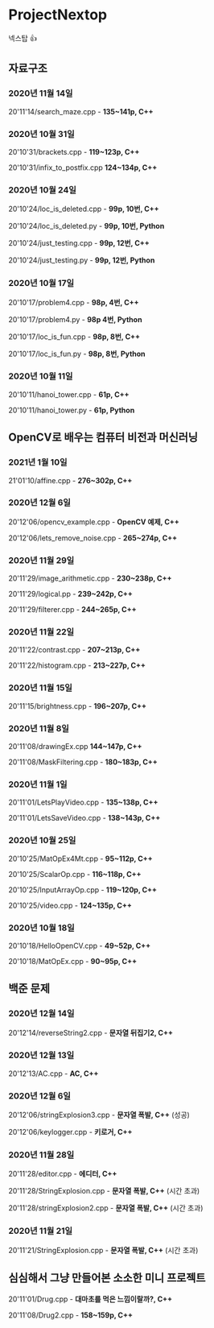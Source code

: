 # ProjectNextop
넥스탑 👍

## 자료구조
### 2020년 11월 14일
20'11'14/search_maze.cpp - **135~141p, C++**

### 2020년 10월 31일
20'10'31/brackets.cpp - **119~123p, C++**

20'10'31/infix_to_postfix.cpp **124~134p, C++**

### 2020년 10월 24일
20'10'24/loc_is_deleted.cpp - **99p, 10번, C++**

20'10'24/loc_is_deleted.py - **99p, 10번, Python**

20'10'24/just_testing.cpp - **99p, 12번, C++**

20'10'24/just_testing.py - **99p, 12번, Python**

### 2020년 10월 17일
20'10'17/problem4.cpp - **98p, 4번, C++**

20'10'17/problem4.py - **98p 4번, Python**

20'10'17/loc_is_fun.cpp - **98p, 8번, C++**

20'10'17/loc_is_fun.py - **98p, 8번, Python**


### 2020년 10월 11일
20'10'11/hanoi_tower.cpp - **61p, C++**

20'10'11/hanoi_tower.py - **61p, Python**

## OpenCV로 배우는 컴퓨터 비전과 머신러닝
### 2021년 1월 10일
21'01'10/affine.cpp - **276~302p, C++**

### 2020년 12월 6일
20'12'06/opencv_example.cpp - **OpenCV 예제, C++**

20'12'06/lets_remove_noise.cpp - **265~274p, C++**

### 2020년 11월 29일
20'11'29/image_arithmetic.cpp - **230~238p, C++**

20'11'29/logical.pp - **239~242p, C++**

20'11'29/filterer.cpp - **244~265p, C++**

### 2020년 11월 22일
20'11'22/contrast.cpp - **207~213p, C++**

20'11'22/histogram.cpp - **213~227p, C++**

### 2020년 11월 15일
20'11'15/brightness.cpp - **196~207p, C++**

### 2020년 11월 8일
20'11'08/drawingEx.cpp **144~147p, C++**

20'11'08/MaskFiltering.cpp - **180~183p, C++**

### 2020년 11월 1일
20'11'01/LetsPlayVideo.cpp - **135~138p, C++**

20'11'01/LetsSaveVideo.cpp - **138~143p, C++**

### 2020년 10월 25일
20'10'25/MatOpEx4Mt.cpp - **95~112p, C++**

20'10'25/ScalarOp.cpp - **116~118p, C++**

20'10'25/InputArrayOp.cpp - **119~120p, C++**

20'10'25/video.cpp - **124~135p, C++**

### 2020년 10월 18일
20'10'18/HelloOpenCV.cpp - **49~52p, C++**

20'10'18/MatOpEx.cpp - **90~95p, C++**

## 백준 문제
### 2020년 12월 14일
20'12'14/reverseString2.cpp - **문자열 뒤집기2, C++**
### 2020년 12월 13일
20'12'13/AC.cpp - **AC, C++**

### 2020년 12월 6일
20'12'06/stringExplosion3.cpp - **문자열 폭발, C++** (성공)

20'12'06/keylogger.cpp - **키로거, C++**

### 2020년 11월 28일
20'11'28/editor.cpp - **에디터, C++**

20'11'28/StringExplosion.cpp - **문자열 폭발, C++** (시간 초과)

20'11'28/stringExplosion2.cpp - **문자열 폭발, C++** (시간 초과)

### 2020년 11월 21일
20'11'21/StringExplosion.cpp - **문자열 폭발, C++** (시간 초과)

## 심심해서 그냥 만들어본 소소한 미니 프로젝트
20'11'01/Drug.cpp - **대마초를 먹은 느낌이랄까?, C++**

20'11'08/Drug2.cpp - **158~159p, C++**
